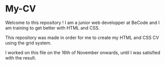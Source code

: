 # My-CV 

Welcome to this repository ! I am a junior web developper at BeCode and I am training to get better with HTML and CSS.

This repository was made in order for me to create my HTML and CSS CV using the grid system.

I worked on this file on the 16th of November onwards, until I was satisfied with the result.